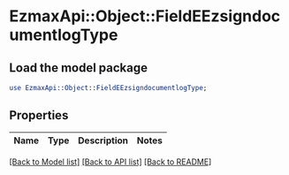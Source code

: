 # EzmaxApi::Object::FieldEEzsigndocumentlogType

## Load the model package
```perl
use EzmaxApi::Object::FieldEEzsigndocumentlogType;
```

## Properties
Name | Type | Description | Notes
------------ | ------------- | ------------- | -------------

[[Back to Model list]](../README.md#documentation-for-models) [[Back to API list]](../README.md#documentation-for-api-endpoints) [[Back to README]](../README.md)


